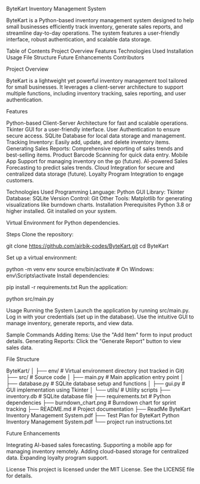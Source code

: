 ByteKart Inventory Management System

ByteKart is a Python-based inventory management system designed to help small businesses efficiently track inventory, generate sales reports, and streamline day-to-day operations. The system features a user-friendly interface, robust authentication, and scalable data storage.

Table of Contents
Project Overview
Features
Technologies Used
Installation
Usage
File Structure
Future Enhancements
Contributors

Project Overview

ByteKart is a lightweight yet powerful inventory management tool tailored for small businesses. It leverages a client-server architecture to support multiple functions, including inventory tracking, sales reporting, and user authentication.

Features

Python-based Client-Server Architecture for fast and scalable operations.
Tkinter GUI for a user-friendly interface.
User Authentication to ensure secure access.
SQLite Database for local data storage and management.
Tracking Inventory: Easily add, update, and delete inventory items.
Generating Sales Reports: Comprehensive reporting of sales trends and best-selling items.
Product Barcode Scanning for quick data entry.
Mobile App Support for managing inventory on the go (future).
AI-powered Sales Forecasting to predict sales trends.
Cloud Integration for secure and centralized data storage (future).
Loyalty Program Integration to engage customers.

Technologies Used
Programming Language: Python
GUI Library: Tkinter
Database: SQLite
Version Control: Git
Other Tools: Matplotlib for generating visualizations like burndown charts.
Installation
Prerequisites
Python 3.8 or higher installed.
Git installed on your system.

Virtual Environment for Python dependencies.



Steps
Clone the repository:

git clone https://github.com/airbik-codes/ByteKart.git
cd ByteKart

Set up a virtual environment:

python -m venv env
source env/bin/activate  # On Windows: env\Scripts\activate
Install dependencies:

pip install -r requirements.txt
Run the application:

python src/main.py

Usage
Running the System
Launch the application by running src/main.py.
Log in with your credentials (set up in the database).
Use the intuitive GUI to manage inventory, generate reports, and view data.

Sample Commands
Adding Items: Use the "Add Item" form to input product details.
Generating Reports: Click the "Generate Report" button to view sales data.

File Structure


ByteKart/
│
├── env/                        # Virtual environment directory (not tracked in Git)
├── src/                        # Source code
│   ├── main.py                 # Main application entry point
│   ├── database.py             # SQLite database setup and functions
│   ├── gui.py                  # GUI implementation using Tkinter
│   └── utils/                  # Utility scripts
├── inventory.db                # SQLite database file
├── requirements.txt            # Python dependencies
├── burndown_chart.png          # Burndown chart for sprint tracking
├── README.md                   # Project documentation
├── ReadMe ByteKart Inventory Management System.pdf
├── Test Plan for ByteKart Python Inventory Management System.pdf
└── project run instructions.txt

Future Enhancements

Integrating AI-based sales forecasting.
Supporting a mobile app for managing inventory remotely.
Adding cloud-based storage for centralized data.
Expanding loyalty program support.

License
This project is licensed under the MIT License. See the LICENSE file for details.

